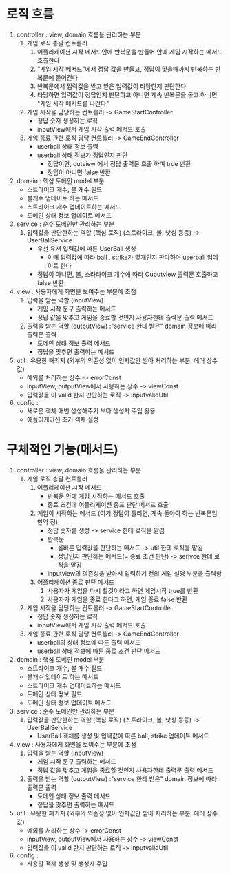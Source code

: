 # 로직 흐름

1. controller : view, domain 흐름을 관리하는 부분
    1. 게임 로직 총괄 컨트롤러
        1. 어플리케이션 시작 메서드안에 반복문을 만들어 안에 게임 시작하는 메서드 호출한다
        2. "게임 시작 메서드"에서 정답 값을 만들고, 정답이 맞을때까지 반복하는 반복문에 들어간다
        3. 반복문에서 입력값을 받고 받은 입력값이 타당한지 판단한다
        4. 타당하면 입력값이 정답인지 판단하고 아니면 계속 반복문을 돌고 아니면 "게임 시작 메서드를 나간다"
    2. 게임 시작을 담당하는 컨트롤러 -> GameStartController
        - 정답 숫자 생성하는 로직
        - inputView에서 게임 시작 출력 메서드 호출
    3. 게임 종료 관련 로직 담당 컨트롤러 -> GameEndController
        - userball 상태 정보 출력
        - userball 상태 정보가 정답인지 판단
            - 정답이면, outview 에서 정답 출력문 호출 하며 true 반환
            - 정답이 아니면 false 반환
2. domain : 핵심 도메인 model 부분
    - 스트라이크 개수, 볼 개수 필드
    - 볼개수 업데이트 하는 메서드
    - 스트라이크 개수 업데이트하는 메서드
    - 도메인 상태 정보 업데이트 메서드
3. service : 순수 도메인만 관리하는 부분
    1. 입력값을 판단한하는 역할 (핵심 로직) (스트라이크, 볼, 낫싱 등등)  -> UserBallService
        - 우선 유저 입력값에 따른 UserBall 생성
            - 이때 입력값에 따라 ball , strike가 몇개인지 판다하며 userball 업데이트 한다
        - 정답이 아니면, 볼, 스타라이크 개수에 따라 Ouputview 출력문 호출하고 false 반환
4. view : 사용자에게 화면을 보여주는 부분에 초점
    1. 입력을 받는 역할 (inputView)
        - 게임 시작 문구 출력하는 메서드
        - 정답 값을 맞추고 게임을 종료할 것인지 사용자한테 출력문 출력 메서드
    2. 출력을 받는 역할 (outputView) :"service 한테 받은" domain 정보에 따라 출력문 출력
        - 도메인 상태 정보 출력 메서드
        - 정답을 맞추면 출력하는 메서드
5. util : 유용한 패키지 (외부의 의존성 없이 인자값만 받아 처리하는 부분, 에러 상수값)
    - 예외를 처리하는 상수 -> errorConst
    - inputView, outputView에서 사용하는 상수 -> viewConst
    - 입력값을 이 valid 한지 판단하는 로직 -> inputvalidUtil
6. config :
    - 새로운 객체 매번 생성해주기 보다 생성자 주입 활용
    - 애플리케이션 초기 객체 설정

# 구체적인 기능(메서드)

1. controller : view, domain 흐름을 관리하는 부분
    1. 게임 로직 총괄 컨트롤러
        1. 어플리케이션 시작 메서드
            - 반복문 안에 게임 시작하는 메서드 호출
            - 종료 조건에 어플리케이션 종표 판단 메서드 호출
        2. 게임이 시작하는 메서드 (여기 정답이 틀리면, 계속 돌아야 하는 반복문임 만약 정)
            - 정답 숫자를 생성 -> service 한테 로직을 맡김
            - 반복문
                - 올바른 입력값을 판단하는 메서드 -> util 한테 로직을 맡김
                - 정답인지 판단하는 메서드(= 종료 조건 판단) -> serivce 한테 로직을 맡김
            - inputview의 의존성을 받아서 입력하기 전의 게임 설명 부분을 출력함
        3. 어플리케이션 종료 판단 메서드
            1. 사용자가 게임을 다시 할것이라고 하면 게임시작 true를 반환
            2. 사용자가 게임을 종료 한다고 하면, 게임 종료 false 반환
    2. 게임 시작을 담당하는 컨트롤러 -> GameStartController
        - 정답 숫자 생성하는 로직
        - inputView에서 게임 시작 출력 메서드 호출
    3. 게임 종료 관련 로직 담당 컨트롤러 -> GameEndController
        - userball의 상태 정보에 따른 출력 메서드
        - userball 상태 정보에 따른 종료 조건 판단 메서드
4. domain : 핵심 도메인 model 부분
    - 스트라이크 개수, 볼 개수 필드
    - 볼개수 업데이트 하는 메서드
    - 스트라이크 개수 업데이트하는 메서드
    - 도메인 상태 정보 필드
    - 도메인 상태 정보 업데이트 메서드
5. service : 순수 도메인만 관리하는 부분
    1. 입력값을 판단한하는 역할 (핵심 로직) (스트라이크, 볼, 낫싱 등등)  -> UserBallService
        - UserBall 객체를 생성 및 입력값에 따른 ball, strike 업데이트 메서드
6. view : 사용자에게 화면을 보여주는 부분에 초점
    1. 입력을 받는 역할 (inputView)
        - 게임 시작 문구 출력하는 메서드
        - 정답 값을 맞추고 게임을 종료할 것인지 사용자한테 출력문 출력 메서드
    2. 출력을 받는 역할 (outputView) :"service 한테 받은" domain 정보에 따라 출력문 출력
        - 도메인 상태 정보 출력 메서드
        - 정답을 맞추면 출력하는 메서드
7. util : 유용한 패키지 (외부의 의존성 없이 인자값만 받아 처리하는 부분, 에러 상수값)
    - 예외를 처리하는 상수 -> errorConst
    - inputView, outputView에서 사용하는 상수 -> viewConst
    - 입력값을 이 valid 한지 판단하는 로직 -> inputvalidUtil
8. config :
    - 사용할 객체 생성 및 생성자 주입





